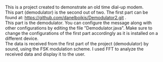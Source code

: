 This is a project created to demonstrate an old time dial-up modem. <br>
This part (demodulator) is the second out of two. The first part can be found at: https://github.com/danelboikis/Demodulator2.git . <br>
This part is the demodulator. You can configure the message along with other configurations by editing the file "Demodulator.java". Make sure to change the configurations of the first part accordingly as it is installed on a different device.<br>
The data is received from the first part of the project (demodulator) by sound, using the FSK modulation scheme. I used FFT to analyze the received data and display it to the user. <br>
